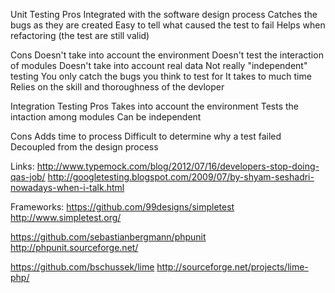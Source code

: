 Unit Testing
Pros
    Integrated with the software design process
    Catches the bugs as they are created
    Easy to tell what caused the test to fail
    Helps when refactoring (the test are still valid)

Cons
    Doesn't take into account the environment
    Doesn't test the interaction of modules
    Doesn't take into account real data
    Not really "independent" testing
    You only catch the bugs you think to test for
    It takes to much time
    Relies on the skill and thoroughness of the devloper

Integration Testing
Pros
    Takes into account the environment
    Tests the intaction among modules
    Can be independent

Cons
    Adds time to process
    Difficult to determine why a test failed
    Decoupled from the design process

Links:
http://www.typemock.com/blog/2012/07/16/developers-stop-doing-qas-job/
http://googletesting.blogspot.com/2009/07/by-shyam-seshadri-nowadays-when-i-talk.html

Frameworks:
https://github.com/99designs/simpletest
http://www.simpletest.org/

https://github.com/sebastianbergmann/phpunit
http://phpunit.sourceforge.net/

https://github.com/bschussek/lime
http://sourceforge.net/projects/lime-php/

